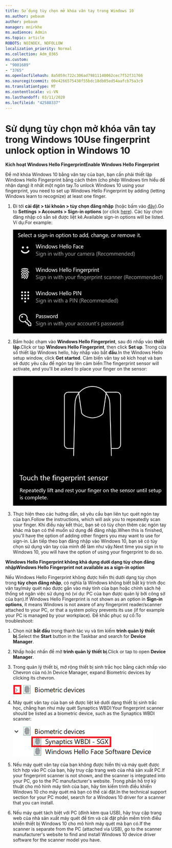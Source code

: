 ```yaml
---
title: Sử dụng tùy chọn mở khóa vân tay trong Windows 10
ms.author: pebaum
author: pebaum
manager: mnirkhe
ms.audience: Admin
ms.topic: article
ROBOTS: NOINDEX, NOFOLLOW
localization_priority: Normal
ms.collection: Adm_O365
ms.custom:
- "9001689"
- "3765"
ms.openlocfilehash: 8a5059c722c306ad79811140062cec7f52f31766
ms.sourcegitcommit: 00e4266575438f55bdc18db05ed54aafcb75a3c9
ms.translationtype: MT
ms.contentlocale: vi-VN
ms.lasthandoff: 03/11/2020
ms.locfileid: "42588337"
---
```

# <a name="use-fingerprint-unlock-option-in-windows-10"></a><span data-ttu-id="86df7-102">Sử dụng tùy chọn mở khóa vân tay trong Windows 10</span><span class="sxs-lookup"><span data-stu-id="86df7-102">Use fingerprint unlock option in Windows 10</span></span>

<span data-ttu-id="86df7-103">**Kích hoạt Windows Hello Fingerprint**</span><span class="sxs-lookup"><span data-stu-id="86df7-103">**Enable Windows Hello Fingerprint**</span></span>

<span data-ttu-id="86df7-104">Để mở khóa Windows 10 bằng vân tay của bạn, bạn cần phải thiết lập Windows Hello Fingerprint bằng cách thêm (cho phép Windows tìm hiểu để nhận dạng) ít nhất một ngón tay.</span><span class="sxs-lookup"><span data-stu-id="86df7-104">To unlock Windows 10 using your fingerprint, you need to set up Windows Hello Fingerprint by adding (letting Windows learn to recognize) at least one finger.</span></span> 

1. <span data-ttu-id="86df7-105">Đi tới **cài đặt > tài khoản > tùy chọn đăng nhập** (hoặc bấm vào [đây](ms-settings:signinoptions?activationSource=GetHelp)).</span><span class="sxs-lookup"><span data-stu-id="86df7-105">Go to **Settings  > Accounts > Sign-in options** (or click [here](ms-settings:signinoptions?activationSource=GetHelp)).</span></span> <span data-ttu-id="86df7-106">Các tùy chọn đăng nhập có sẵn sẽ được liệt kê.</span><span class="sxs-lookup"><span data-stu-id="86df7-106">Available sign-in options will be listed.</span></span> <span data-ttu-id="86df7-107">Ví dụ:</span><span class="sxs-lookup"><span data-stu-id="86df7-107">For example:</span></span>

    ![Tùy chọn đăng nhập.](media/sign-in-options.png)

2. <span data-ttu-id="86df7-109">Bấm hoặc chạm vào **Windows Hello Fingerprint**, sau đó nhấp vào **thiết lập**.</span><span class="sxs-lookup"><span data-stu-id="86df7-109">Click or tap **Windows Hello Fingerprint**, then click **Set up**.</span></span> <span data-ttu-id="86df7-110">Trong cửa sổ thiết lập Windows hello, hãy nhấp vào bắt **đầu**.</span><span class="sxs-lookup"><span data-stu-id="86df7-110">In the Windows Hello setup window, click **Get started**.</span></span> <span data-ttu-id="86df7-111">Cảm biến vân tay sẽ kích hoạt và bạn sẽ được yêu cầu để ngón tay lên cảm biến:</span><span class="sxs-lookup"><span data-stu-id="86df7-111">The fingerprint sensor will activate, and you'll be asked to place your finger on the sensor:</span></span>

   ![Cảm biến vân tay.](media/fingerprint-sensor.png)

3. <span data-ttu-id="86df7-113">Thực hiện theo các hướng dẫn, sẽ yêu cầu bạn liên tục quét ngón tay của bạn.</span><span class="sxs-lookup"><span data-stu-id="86df7-113">Follow the instructions, which will ask you to repeatedly scan your finger.</span></span> <span data-ttu-id="86df7-114">Khi điều này kết thúc, bạn sẽ có tùy chọn thêm các ngón tay khác mà bạn có thể muốn sử dụng để đăng nhập.</span><span class="sxs-lookup"><span data-stu-id="86df7-114">When this is finished, you'll have the option of adding other fingers you may want to use for sign-in.</span></span> <span data-ttu-id="86df7-115">Lần tiếp theo bạn đăng nhập vào Windows 10, bạn sẽ có tùy chọn sử dụng vân tay của mình để làm như vậy.</span><span class="sxs-lookup"><span data-stu-id="86df7-115">Next time you sign in to Windows 10, you will have the option of using your fingerprint to do so.</span></span>

<span data-ttu-id="86df7-116">**Windows Hello Fingerprint không khả dụng dưới dạng tùy chọn đăng nhập**</span><span class="sxs-lookup"><span data-stu-id="86df7-116">**Windows Hello Fingerprint not available as a sign-in option**</span></span>

<span data-ttu-id="86df7-117">Nếu Windows Hello Fingerprint không được hiển thị dưới dạng tùy chọn trong **tùy chọn đăng nhập**, có nghĩa là Windows không biết bất kỳ trình đọc vân tay/máy quét nào được gắn vào máy tính của bạn hoặc chính sách hệ thống sẽ ngăn việc sử dụng nó (ví dụ: PC của bạn được quản lý bởi công sở của bạn).</span><span class="sxs-lookup"><span data-stu-id="86df7-117">If Windows Hello Fingerprint is not shown as an option in **Sign-in options**, it means Windows is not aware of any fingerprint reader/scanner attached to your PC, or that a system policy prevents its use (if for example your PC is managed by your workplace).</span></span> <span data-ttu-id="86df7-118">Để khắc phục sự cố:</span><span class="sxs-lookup"><span data-stu-id="86df7-118">To troubleshoot:</span></span> 

1. <span data-ttu-id="86df7-119">Chọn nút **bắt đầu** trong thanh tác vụ và tìm kiếm **trình quản lý thiết bị**.</span><span class="sxs-lookup"><span data-stu-id="86df7-119">Select the **Start** button in the Taskbar and search for **Device Manager**.</span></span>

2. <span data-ttu-id="86df7-120">Nhấp hoặc nhấn để mở **trình quản lý thiết bị**.</span><span class="sxs-lookup"><span data-stu-id="86df7-120">Click or tap to open **Device Manager**.</span></span>

3. <span data-ttu-id="86df7-121">Trong quản lý thiết bị, mở rộng thiết bị sinh trắc học bằng cách nhấp vào Chevron của nó.</span><span class="sxs-lookup"><span data-stu-id="86df7-121">In Device Manager, expand Biometric devices by clicking its chevron.</span></span>

   ![Thiết bị sinh trắc học.](media/biometric-devices.png)

4. <span data-ttu-id="86df7-123">Máy quét vân tay của bạn sẽ được liệt kê dưới dạng thiết bị sinh trắc học, chẳng hạn như máy quét Synaptics WBDI:</span><span class="sxs-lookup"><span data-stu-id="86df7-123">Your fingerprint scanner should be listed as a biometric device, such as the Synaptics WBDI scanner:</span></span>

   ![Thiết bị sinh trắc học.](media/biometric-devices-expanded.png)

5. <span data-ttu-id="86df7-125">Nếu máy quét vân tay của bạn không được hiển thị và máy quét được tích hợp vào PC của bạn, hãy truy cập trang web của nhà sản xuất PC.</span><span class="sxs-lookup"><span data-stu-id="86df7-125">If your fingerprint scanner is not shown, and the scanner is integrated into your PC, go to the PC manufacturer's website.</span></span> <span data-ttu-id="86df7-126">Trong phần hỗ trợ kỹ thuật cho mô hình máy tính của bạn, hãy tìm kiếm trình điều khiển Windows 10 cho máy quét mà bạn có thể cài đặt.</span><span class="sxs-lookup"><span data-stu-id="86df7-126">In the technical support section for your PC model, search for a Windows 10 driver for a scanner that you can install.</span></span>

6. <span data-ttu-id="86df7-127">Nếu máy quét tách biệt với PC (đính kèm qua USB), hãy truy cập trang web của nhà sản xuất máy quét để tìm và cài đặt phần mềm trình điều khiển thiết bị Windows 10 cho mô hình máy quét mà bạn có.</span><span class="sxs-lookup"><span data-stu-id="86df7-127">If the scanner is separate from the PC (attached via USB), go to the scanner manufacturer's website to find and install Windows 10 device driver software for the scanner model you have.</span></span>
